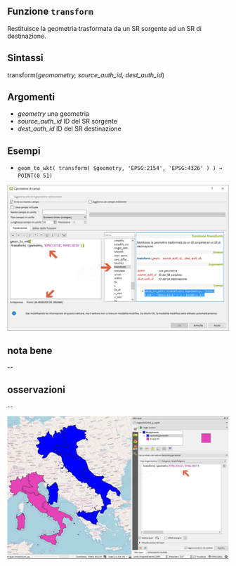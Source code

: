 ## Funzione `transform`

Restituisce la geometria trasformata da un SR sorgente ad un SR di destinazione.

## Sintassi

transform(_geomometry, source_auth_id, dest_auth_id_)

## Argomenti

* _geometry_ una geometria
* _source_auth_id_ ID del SR sorgente
* _dest_auth_id_ ID del SR destinazione

## Esempi

* `geom_to_wkt( transform( $geometry, 'EPSG:2154', 'EPSG:4326' ) ) → POINT(0 51)`

![](/img/geometria/transform/transform1.png)

## nota bene

--

## osservazioni

--

![](/img/geometria/transform/transform2.png)